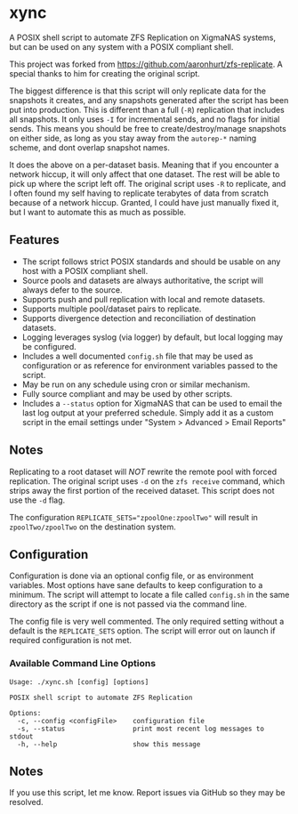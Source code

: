 # xync

A POSIX shell script to automate ZFS Replication on XigmaNAS systems, but
can be used on any system with a POSIX compliant shell.

This project was forked from https://github.com/aaronhurt/zfs-replicate.
A special thanks to him for creating the original script.

The biggest difference is that this script will only replicate data for the
snapshots it creates, and any snapshots generated after the script has been put
into production. This is different than a full (`-R`) replication that includes all snapshots.
It only uses `-I` for incremental sends, and no flags for initial sends. This means
you should be free to create/destroy/manage snapshots on either side, as long as you stay
away from the `autorep-*` naming scheme, and dont overlap snapshot names.

It does the above on a per-dataset basis. Meaning that if you encounter a network hiccup,
it will only affect that one dataset. The rest will be able to pick up where the script
left off. The original script uses `-R` to replicate, and I often found my self having to
replicate terabytes of data from scratch because of a network hiccup. Granted, I could have
just manually fixed it, but I want to automate this as much as possible.

## Features

- The script follows strict POSIX standards and should be usable on any host with a POSIX compliant shell.
- Source pools and datasets are always authoritative, the script will always defer to the source.
- Supports push and pull replication with local and remote datasets.
- Supports multiple pool/dataset pairs to replicate.
- Supports divergence detection and reconciliation of destination datasets.
- Logging leverages syslog (via logger) by default, but local logging may be configured.
- Includes a well documented `config.sh` file that may be used as configuration or as reference for environment
  variables passed to the script.
- May be run on any schedule using cron or similar mechanism.
- Fully source compliant and may be used by other scripts.
- Includes a `--status` option for XigmaNAS that can be used to email the last log output at your preferred schedule.
  Simply add it as a custom script in the email settings under "System > Advanced > Email Reports"

## Notes

Replicating to a root dataset will *NOT* rewrite the remote pool with forced replication.
The original script uses `-d` on the `zfs receive` command, which strips away the first
portion of the received dataset. This script does not use the `-d` flag.

The configuration `REPLICATE_SETS="zpoolOne:zpoolTwo"` will result in `zpoolTwo/zpoolTwo` on
the destination system.

## Configuration

Configuration is done via an optional config file, or as environment variables. Most options have sane
defaults to keep configuration to a minimum. The script will attempt to locate a file called `config.sh`
in the same directory as the script if one is not passed via the command line.

The config file is very well commented. The only required setting without a default is the `REPLICATE_SETS` option.
The script will error out on launch if required configuration is not met.

### Available Command Line Options

```text
Usage: ./xync.sh [config] [options]

POSIX shell script to automate ZFS Replication

Options:
  -c, --config <configFile>    configuration file
  -s, --status                 print most recent log messages to stdout
  -h, --help                   show this message
```

## Notes

If you use this script, let me know. Report issues via GitHub so they may be resolved.
